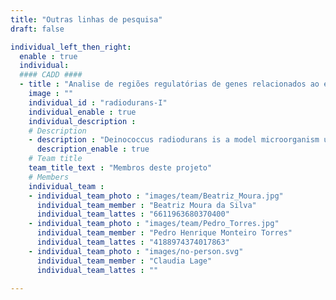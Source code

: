 ```yaml
---
title: "Outras linhas de pesquisa"
draft: false

individual_left_then_right:
  enable : true
  individual:
  #### CADD ####
  - title : "Analise de regiões regulatórias de genes relacionados ao estresse, em bactérias Deinococcus Radiodurans - Proteômica Estrutural"
    image : ""
    individual_id : "radiodurans-I"
    individual_enable : true
    individual_description :
    # Description
    - description : "Deinococcus radiodurans is a model microorganism used for DNA repair and anti-oxidation studies because of its extraordinary tolerance to ionizing radiation and other DNA-damaging agents. Several transcriptome analyzes revealed that hundreds of genes are induced and that many other genes are repressed during the recovery of D.radiodurans after irradiation, suggesting that gene regulation is of great importance for the extreme resistance of this microorganism to ionizing radiation. And some of these transcriptome analyzes performed in response to these stresses showed transcribed genes attributed to proteins of undefined (hypothetical) functions, some of which were identified and predicted by molecular modeling by former student Ricardo Zapalla's master's research work in 2017 . In order to proceed with the research, and with the help of computational biology tools, in this work we focus on the contextualization of the possible biological roles of these genes (found in the previous study) by the genetic analysis of the promoter sequences, performing a comparison with sequences conserved in other Gram-positive bacteria and extremophiles, in search of regions responsive to different Sigma regulatory factors of RNA polymerase. And with these analyses, the characterizations of regulatory sequences for different stimuli or stresses may give us clues about possibly new functions in the biology of extremophiles, also with the possibility of discovering functions with potential biotechnological applications."
      description_enable : true
    # Team title
    team_title_text : "Membros deste projeto"
    # Members
    individual_team :
    - individual_team_photo : "images/team/Beatriz_Moura.jpg"
      individual_team_member : "Beatriz Moura da Silva"
      individual_team_lattes : "6611963680370400"
    - individual_team_photo : "images/team/Pedro_Torres.jpg"
      individual_team_member : "Pedro Henrique Monteiro Torres"
      individual_team_lattes : "4188974374017863"
    - individual_team_photo : "images/no-person.svg"
      individual_team_member : "Claudia Lage"
      individual_team_lattes : ""

---
```


